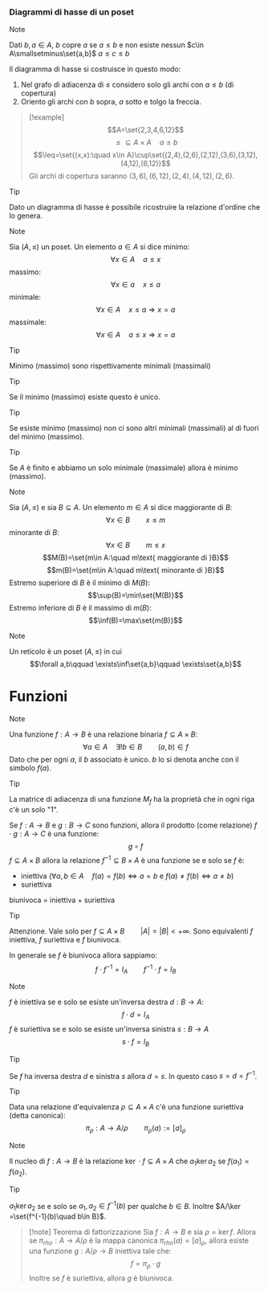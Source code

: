 ### Diagrammi di hasse di un poset
>[!note]
>Dati $b,a\in A$, $b$ copre $a$ se $a\leq b$ e non esiste nessun $c\in A\smallsetminus\set{a,b}$ $a\leq c\leq b$

Il diagramma di hasse si costruisce in questo modo:
1) Nel grafo di adiacenza di $\leq$ considero solo gli archi con $a\leq b$ (di copertura)
2) Oriento gli archi con $b$ sopra, $a$ sotto e tolgo la freccia.

>[!example]
>$$A=\set{2,3,4,6,12}$$
>$$\leq\subseteq A\times A\quad a\leq b$$
>$$\leq=\set{(x,x):\quad x\in A}\cup\set{(2,4),(2,6),(2,12),(3,6),(3,12),(4,12),(6,12)}$$
>Gli archi di copertura saranno $(3,6),(6,12),(2,4),(4,12),(2,6)$.


>[!tip]
>Dato un diagramma di hasse è possibile ricostruire la relazione d'ordine che lo genera.

>[!note]
>Sia $(A,\leq)$ un poset. Un elemento $a\in A$ si dice minimo: $$\forall x\in A\quad a\leq x$$
>massimo: $$\forall x\in a \quad x\leq a$$
>minimale: $$\forall x\in A\quad x\leq a\Longrightarrow x=a$$
>massimale: $$\forall x\in A\quad a\leq x\Longrightarrow x=a$$

>[!tip]
>Minimo (massimo) sono rispettivamente minimali (massimali)

>[!tip]
>Se il minimo (massimo) esiste questo è unico.

>[!tip]
>Se esiste minimo (massimo) non ci sono altri minimali (massimali) al di fuori del minimo (massimo).

>[!tip]
>Se $A$ è finito e abbiamo un solo minimale (massimale) allora è minimo (massimo).

>[!note]
>Sia $(A,\leq)$ e sia $B\subseteq A$. Un elemento $m\in A$ si dice
>maggiorante di $B$: $$\forall x\in B\qquad x\leq m$$
>minorante di $B$: $$\forall x\in B\qquad m\leq x$$
>$$M(B)=\set{m\in A:\quad m\text{ maggiorante di }B}$$
>$$m(B)=\set{m\in A:\quad m\text{ minorante di }B}$$
>Estremo superiore di $B$ è il minimo di $M(B)$: $$\sup(B)=\min\set{M(B)}$$
>Estremo inferiore di $B$ è il massimo di $m(B)$: $$\inf(B)=\max\set{m(B)}$$

>[!note]
>Un reticolo è un poset $(A,\leq)$ in cui $$\forall a,b\qquad \exists\inf\set{a,b}\qquad \exists\set{a,b}$$

# Funzioni
>[!note]
>Una funzione $f:A\to B$ è una relazione binaria $f\subseteq A\times B$: $$\forall a\in A\quad \exists!b\in B\qquad (a,b)\in f$$
>Dato che per ogni $a$, il $b$ associato è unico. $b$ lo si denota anche con il simbolo $f(a)$.

>[!tip]
>La matrice di adiacenza di una funzione $M_{f}$ ha la proprietà che in ogni riga c'è un solo "1".

Se $f:A\to B$ e $g:B\to C$ sono funzioni, allora il prodotto (come relazione) $f\cdot g:A\to C$ è una funzione: $$g\circ f$$
$f\subseteq A\times B$ allora la relazione $f^{-1}\subseteq B\times A$ è una funzione se e solo se $f$ è:
- iniettiva ($\forall a,b\in A\quad f(a)=f(b)\iff a=b$ e $f(a)\neq f(b)\iff a\neq b$)
- suriettiva

biunivoca = iniettiva + suriettiva

>[!tip]
>Attenzione. Vale solo per $f\subseteq A\times B\qquad |A|=|B|<+\infty$.
>Sono equivalenti $f$ iniettiva, $f$ suriettiva e $f$ biunivoca.

In generale se $f$ è biunivoca allora sappiamo: $$f\cdot f^{-1}=I_{A}\qquad f^{-1}\cdot f= I_{B}$$

>[!note]
>$f$ è iniettiva se e solo se esiste un'inversa destra $d: B\to A$: $$f\cdot d= I_{A}$$
>$f$ è suriettiva se e solo se esiste un'inversa sinistra $s: B\to A$
>$$s\cdot f=I_{B}$$

>[!tip]
>Se $f$ ha inversa destra $d$ e sinistra $s$ allora $d=s$. In questo caso $s=d=f^{-1}$.

>[!tip]
>Data una relazione d'equivalenza $\rho\subseteq A\times A$ c'è una funzione suriettiva (detta canonica): $$\pi_{\rho}: A\to A/\rho \qquad\pi_{\rho}(a):=[a]_{\rho}$$

>[!note]
>Il nucleo di $f:A\to B$ è la relazione $\ker\cdot f\subseteq A\times A$ che $a_{1}\ker a_{2}$ se $f(a_{1})=f(a_{2})$.

>[!tip]
>$a_{1}\ker a_{2}$ se e solo se $a_{1},a_{2}\in f^{-1}(b)$ per qualche $b\in B$. Inoltre $A/\ker =\set{f^{-1}(b)\quad b\in B}$.

>[!note] Teorema di fattorizzazione
>Sia $f:A\to B$ e sia $\rho=\ker f$. Allora se $\pi_{rho}:A\to A/\rho$ è la mappa canonica $\pi_{rho}(a)=[a]_{\rho}$, allora esiste una funzione $g:  A/\rho\to B$ iniettiva tale che: $$f=\pi_{\rho}\cdot g$$
>Inoltre se $f$ è suriettiva, allora $g$ è biunivoca.

